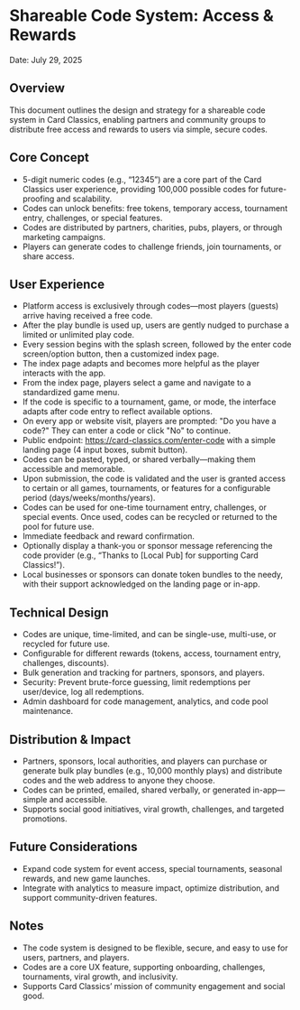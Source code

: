 # Shareable Code System: Access & Rewards

Date: July 29, 2025

## Overview
This document outlines the design and strategy for a shareable code system in Card Classics, enabling partners and community groups to distribute free access and rewards to users via simple, secure codes.

## Core Concept
- 5-digit numeric codes (e.g., “12345”) are a core part of the Card Classics user experience, providing 100,000 possible codes for future-proofing and scalability.
- Codes can unlock benefits: free tokens, temporary access, tournament entry, challenges, or special features.
- Codes are distributed by partners, charities, pubs, players, or through marketing campaigns.
- Players can generate codes to challenge friends, join tournaments, or share access.

## User Experience
- Platform access is exclusively through codes—most players (guests) arrive having received a free code.
- After the play bundle is used up, users are gently nudged to purchase a limited or unlimited play code.
- Every session begins with the splash screen, followed by the enter code screen/option button, then a customized index page.
- The index page adapts and becomes more helpful as the player interacts with the app.
- From the index page, players select a game and navigate to a standardized game menu.
- If the code is specific to a tournament, game, or mode, the interface adapts after code entry to reflect available options.
- On every app or website visit, players are prompted: "Do you have a code?" They can enter a code or click "No" to continue.
- Public endpoint: https://card-classics.com/enter-code with a simple landing page (4 input boxes, submit button).
- Codes can be pasted, typed, or shared verbally—making them accessible and memorable.
- Upon submission, the code is validated and the user is granted access to certain or all games, tournaments, or features for a configurable period (days/weeks/months/years).
- Codes can be used for one-time tournament entry, challenges, or special events. Once used, codes can be recycled or returned to the pool for future use.
- Immediate feedback and reward confirmation.
- Optionally display a thank-you or sponsor message referencing the code provider (e.g., “Thanks to [Local Pub] for supporting Card Classics!”).
- Local businesses or sponsors can donate token bundles to the needy, with their support acknowledged on the landing page or in-app.

## Technical Design
- Codes are unique, time-limited, and can be single-use, multi-use, or recycled for future use.
- Configurable for different rewards (tokens, access, tournament entry, challenges, discounts).
- Bulk generation and tracking for partners, sponsors, and players.
- Security: Prevent brute-force guessing, limit redemptions per user/device, log all redemptions.
- Admin dashboard for code management, analytics, and code pool maintenance.

## Distribution & Impact
- Partners, sponsors, local authorities, and players can purchase or generate bulk play bundles (e.g., 10,000 monthly plays) and distribute codes and the web address to anyone they choose.
- Codes can be printed, emailed, shared verbally, or generated in-app—simple and accessible.
- Supports social good initiatives, viral growth, challenges, and targeted promotions.

## Future Considerations
- Expand code system for event access, special tournaments, seasonal rewards, and new game launches.
- Integrate with analytics to measure impact, optimize distribution, and support community-driven features.

## Notes
- The code system is designed to be flexible, secure, and easy to use for users, partners, and players.
- Codes are a core UX feature, supporting onboarding, challenges, tournaments, viral growth, and inclusivity.
- Supports Card Classics’ mission of community engagement and social good.
